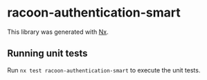 # racoon-authentication-smart

This library was generated with [Nx](https://nx.dev).

## Running unit tests

Run `nx test racoon-authentication-smart` to execute the unit tests.
